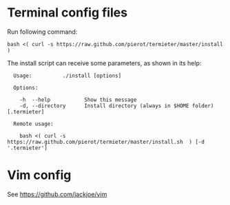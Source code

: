 # Terminal config files

Run following command:

`bash <( curl -s https://raw.github.com/pierot/termieter/master/install )`

The install script can receive some parameters, as shown in its help:

```
  Usage:          ./install [options]

  Options:

    -h  --help           Show this message
    -d, --directory      Install directory (always in $HOME folder) [.termieter]

  Remote usage:

    bash <( curl -s https://raw.github.com/pierot/termieter/master/install.sh  ) [-d '.termieter']
```

# Vim config

See https://github.com/jackjoe/vim
